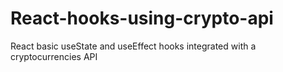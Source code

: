# React-hooks-using-crypto-api
React basic useState and useEffect hooks integrated with a cryptocurrencies API 
